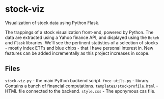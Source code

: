 # stock-viz
Visualization of stock data using Python Flask. 

The trappings of a stock visualization front-end, powered by Python.  The data are extracted using a Yahoo finance API, and displayed using the `Bokeh` and `Flask` libraries. We'll see the pertinent statistics of a selection of stocks - mostly index ETFs and blue chips - that I have personal interest in. New features can be added incrementally as this project increases in scope. 

## Files
`stock-viz.py` - the main Python backend script. 
`fnce_utils.py` - library. Contains a bunch of financial computations.
`templates/stockprofile.html` - HTML file connected to the backend. 
`style.css` - The eponymous css file.
